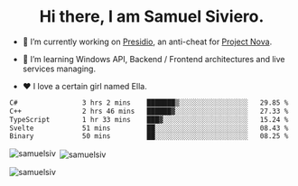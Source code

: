 <h1 align="center">Hi there, I am Samuel Siviero.</h1>

- 🔭 I’m currently working on [Presidio](https://presidio.ac), an anti-cheat for [Project Nova](https://discord.gg/novafn).

- 🌱 I’m learning Windows API, Backend / Frontend architectures and live services managing.

- ❤️ I love a certain girl named Ella.

<!--START_SECTION:waka-->

```txt
C#                3 hrs 2 mins    ███████▒░░░░░░░░░░░░░░░░░   29.85 %
C++               2 hrs 46 mins   ██████▓░░░░░░░░░░░░░░░░░░   27.33 %
TypeScript        1 hr 33 mins    ███▓░░░░░░░░░░░░░░░░░░░░░   15.24 %
Svelte            51 mins         ██░░░░░░░░░░░░░░░░░░░░░░░   08.43 %
Binary            50 mins         ██░░░░░░░░░░░░░░░░░░░░░░░   08.25 %
```

<!--END_SECTION:waka-->

<p><img align="left" src="https://github-readme-stats.vercel.app/api/top-langs?username=samuelsiv&show_icons=true&locale=en&layout=compact&theme=radical" alt="samuelsiv" /></p>

<p>&nbsp;<img align="center" src="https://github-readme-stats.vercel.app/api?username=samuelsiv&show_icons=true&locale=en&theme=radical" alt="samuelsiv" /></p>
<p align="left"> <img src="https://komarev.com/ghpvc/?username=samuelsiv&label=Profile%20views&color=0e75b6&style=flat" alt="samuelsiv" /> </p>

